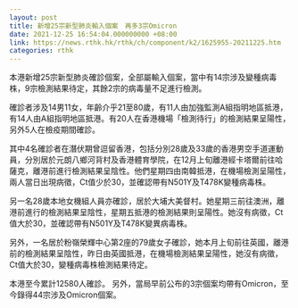 ```yaml
---
layout: post
title: 新增25宗新型肺炎輸入個案　再多3宗Omicron
date: 2021-12-25 16:54:04.000000000 +08:00
link: https://news.rthk.hk/rthk/ch/component/k2/1625955-20211225.htm
categories: rthk
---
```


本港新增25宗新型肺炎確診個案，全部屬輸入個案，當中有14宗涉及變種病毒株，9宗檢測結果待定，其餘2宗的病毒量不足進行檢測。

確診者涉及14男11女，年齡介乎21至80歲，有11人由加強監測A組指明地區抵港，有14人由A組指明地區抵港。有20人在香港機場「檢測待行」的檢測結果呈陽性，另外5人在檢疫期間確診。

其中4名確診者在潛伏期曾逗留香港，包括分別28歲及33歲的香港男空手道運動員，分別居於元朗八鄉河背村及香港體育學院，在12月上旬離港經卡塔爾前往哈薩克，離港前進行檢測結果呈陰性。他們星期四由南韓抵港，在機場檢測呈陽性，兩人當日出現病徵，Ct值少於30，並確認帶有N501Y及T478K變種病毒株。

另一名28歲本地女機組人員亦確診，居於大埔大美督村。她星期三前往澳洲，離港前進行的檢測結果呈陰性，星期五抵港的檢測結果則呈陽性。她沒有病徵，Ct值大於30，並確認帶有N501Y及T478K變異病毒株。

另外，一名居於粉嶺榮輝中心第2座的79歲女子確診，她本月上旬前往英國，離港前的檢測結果呈陰性，昨日由英國抵港，在機場檢測結果呈陽性，她沒有病徵，Ct值大於30，變種病毒株檢測結果待定。

本港至今累計12580人確診。 另外，當局早前公布的3宗個案均帶有Omicron，至今錄得44宗涉及Omicron個案。
